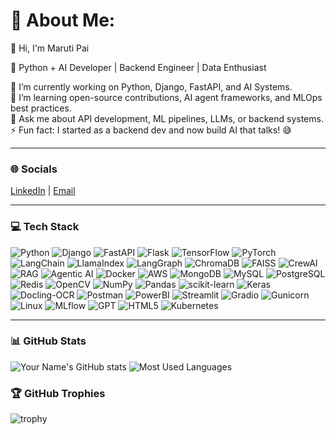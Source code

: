 # 💫 About Me:
👋 Hi, I'm Maruti Pai

🚀 Python + AI Developer | Backend Engineer | Data Enthusiast  

🔭 I’m currently working on Python, Django, FastAPI, and AI Systems.  
🌱 I’m learning open-source contributions, AI agent frameworks, and MLOps best practices.  
💬 Ask me about API development, ML pipelines, LLMs, or backend systems.  
⚡ Fun fact: I started as a backend dev and now build AI that talks! 😅  

---

### 🌐 Socials
[LinkedIn](www.linkedin.com/in/maruti-pai) | [Email](mailto:marutipai203@gmail.com)

---

### 💻 Tech Stack
![Python](https://img.shields.io/badge/Python-3776AB?style=for-the-badge&logo=python&logoColor=white)
![Django](https://img.shields.io/badge/Django-092E20?style=for-the-badge&logo=django&logoColor=white)
![FastAPI](https://img.shields.io/badge/FastAPI-009688?style=for-the-badge&logo=fastapi)
![Flask](https://img.shields.io/badge/Flask-000000?style=for-the-badge&logo=flask&logoColor=white)
![TensorFlow](https://img.shields.io/badge/TensorFlow-FF6F00?style=for-the-badge&logo=tensorflow&logoColor=white)
![PyTorch](https://img.shields.io/badge/PyTorch-EE4C2C?style=for-the-badge&logo=pytorch&logoColor=white)
![LangChain](https://img.shields.io/badge/LangChain-FF9900?style=for-the-badge)
![LlamaIndex](https://img.shields.io/badge/LlamaIndex-000000?style=for-the-badge)
![LangGraph](https://img.shields.io/badge/LangGraph-1DA1F2?style=for-the-badge)
![ChromaDB](https://img.shields.io/badge/ChromaDB-FF4500?style=for-the-badge)
![FAISS](https://img.shields.io/badge/FAISS-4285F4?style=for-the-badge)
![CrewAI](https://img.shields.io/badge/CrewAI-0A74DA?style=for-the-badge)
![RAG](https://img.shields.io/badge/RAG-FF0000?style=for-the-badge)
![Agentic AI](https://img.shields.io/badge/AgenticAI-00C853?style=for-the-badge)
![Docker](https://img.shields.io/badge/Docker-2496ED?style=for-the-badge&logo=docker&logoColor=white)
![AWS](https://img.shields.io/badge/AWS-232F3E?style=for-the-badge&logo=amazon-aws&logoColor=white)
![MongoDB](https://img.shields.io/badge/MongoDB-47A248?style=for-the-badge&logo=mongodb&logoColor=white)
![MySQL](https://img.shields.io/badge/MySQL-4479A1?style=for-the-badge&logo=mysql&logoColor=white)
![PostgreSQL](https://img.shields.io/badge/PostgreSQL-316192?style=for-the-badge&logo=postgresql&logoColor=white)
![Redis](https://img.shields.io/badge/Redis-DC382D?style=for-the-badge&logo=redis&logoColor=white)
![OpenCV](https://img.shields.io/badge/OpenCV-5C3EE8?style=for-the-badge)
![NumPy](https://img.shields.io/badge/NumPy-013243?style=for-the-badge&logo=NumPy&logoColor=white)
![Pandas](https://img.shields.io/badge/Pandas-150458?style=for-the-badge&logo=pandas&logoColor=white)
![scikit-learn](https://img.shields.io/badge/scikit--learn-F7931E?style=for-the-badge&logo=scikit-learn&logoColor=white)
![Keras](https://img.shields.io/badge/Keras-D00000?style=for-the-badge&logo=keras&logoColor=white)
![Docling-OCR](https://img.shields.io/badge/Docling--OCR-0E76A8?style=for-the-badge)
![Postman](https://img.shields.io/badge/Postman-FF6C37?style=for-the-badge&logo=postman&logoColor=white)
![PowerBI](https://img.shields.io/badge/PowerBI-F2C811?style=for-the-badge&logo=microsoft-power-bi&logoColor=white)
![Streamlit](https://img.shields.io/badge/Streamlit-FF4B4B?style=for-the-badge&logo=streamlit&logoColor=white)
![Gradio](https://img.shields.io/badge/Gradio-4C1?style=for-the-badge)
![Gunicorn](https://img.shields.io/badge/Gunicorn-499848?style=for-the-badge)
![Linux](https://img.shields.io/badge/Linux-FCC624?style=for-the-badge&logo=linux&logoColor=black)
![MLflow](https://img.shields.io/badge/MLflow-000000?style=for-the-badge)
![GPT](https://img.shields.io/badge/GPT-00AEEF?style=for-the-badge)
![HTML5](https://img.shields.io/badge/HTML5-E34F26?style=for-the-badge&logo=html5&logoColor=white)
![Kubernetes](https://img.shields.io/badge/Kubernetes-326CE5?style=for-the-badge&logo=kubernetes&logoColor=white)

---

### 📊 GitHub Stats
![Your Name's GitHub stats](https://github-readme-stats.vercel.app/api?username=marutipai7&show_icons=true&theme=radical)
![Most Used Languages](https://github-readme-stats.vercel.app/api/top-langs/?username=marutipai7&layout=compact&theme=dark)


### 🏆 GitHub Trophies
![trophy](https://github-profile-trophy.vercel.app/?username=marutipai7&theme=radical)
